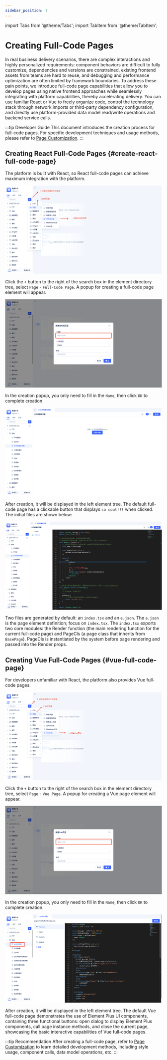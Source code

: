 ```yaml
---
sidebar_position: 7
---
```


import Tabs from '@theme/Tabs';
import TabItem from '@theme/TabItem';

# Creating Full-Code Pages
In real business delivery scenarios, there are complex interactions and highly personalized requirements: component behaviors are difficult to fully customize, dependencies and versions are constrained, existing frontend assets from teams are hard to reuse, and debugging and performance optimization are often limited by framework boundaries. To address these pain points, we introduce full-code page capabilities that allow you to develop pages using native frontend approaches while seamlessly integrating with platform capabilities, thereby accelerating delivery. You can use familiar React or Vue to freely organize code, control the technology stack through network imports or third-party dependency configuration, and directly use platform-provided data model read/write operations and backend service calls.

:::tip Developer Guide
This document introduces the creation process for full-code pages. For specific development techniques and usage methods, please refer to [Page Customization](../../frontend-ui-customization/page-customization.md).
:::

## Creating React Full-Code Pages {#create-react-full-code-page}
The platform is built with React, so React full-code pages can achieve maximum integration with the platform.

![React Full-Code Page Creation](./imgs/create.png)

Click the `+` button to the right of the search box in the element directory tree, select `Page` - `Full-Code Page`. A popup for creating a full-code page element will appear.

![React Full-Code Page Creation Popup](./imgs/create-popup.png)

In the creation popup, you only need to fill in the `Name`, then click `OK` to complete creation.

![Default Full-Code Page](./imgs/default-full-code-page.png)

After creation, it will be displayed in the left element tree. The default full-code page has a clickable button that displays `so cool!!!` when clicked. The initial files are shown below:

![Full-Code Code](./imgs/full-code-code.png)

Two files are generated by default: an `index.tsx` and an `e.json`. The `e.json` is the page element definition; focus on `index.tsx`. The `index.tsx` exports two core modules: the Render function (the main rendering function for the current full-code page) and PageCls (a page class that inherits from `BasePage`). PageCls is instantiated by the system before page rendering and passed into the Render props.

## Creating Vue Full-Code Pages {#vue-full-code-page}
For developers unfamiliar with React, the platform also provides Vue full-code pages.

![Vue Full-Code Page Creation](./imgs/vue-create.png)

Click the `+` button to the right of the search box in the element directory tree, select `Page` - `Vue Page`. A popup for creating a Vue page element will appear.

![Vue Creation Popup](./imgs/vue-create-popup.png)

In the creation popup, you only need to fill in the `Name`, then click `OK` to complete creation.

![Vue Default Page](./imgs/vue-default-page.png)

After creation, it will be displayed in the left element tree. The default Vue full-code page demonstrates the use of Element Plus UI components, containing three functional buttons: open dialog to display Element Plus components, call page instance methods, and close the current page, showcasing the basic interactive capabilities of Vue full-code pages.

:::tip Recommendation
After creating a full-code page, refer to [Page Customization](../../frontend-ui-customization/page-customization.md) to learn detailed development methods, including style usage, component calls, data model operations, etc.
:::

